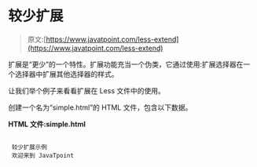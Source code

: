 # 较少扩展

> 原文:[https://www.javatpoint.com/less-extend](https://www.javatpoint.com/less-extend)

扩展是“更少”的一个特性。扩展功能充当一个伪类，它通过使用:扩展选择器在一个选择器中扩展其他选择器的样式。

让我们举个例子来看看扩展在 Less 文件中的使用。

创建一个名为“simple.html”的 HTML 文件，包含以下数据。

**HTML 文件:simple.html**

```

 较少扩展示例
 欢迎来到 JavaTpoint

```